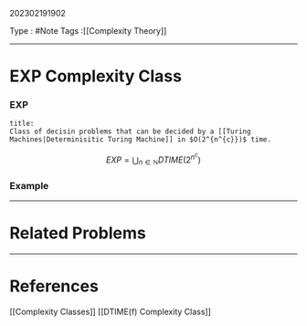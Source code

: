 202302191902

Type : #Note
Tags :[[Complexity Theory]]

---
# EXP Complexity Class
### EXP
```ad-note
title:
Class of decisin problems that can be decided by a [[Turing Machines|Determinisitic Turing Machine]] in $O(2^{n^{c}})$ time.
```
$$
EXP = \bigcup_{n\in\mathbb{N}}DTIME\left(2^{n^{c}}\right)  
$$
### Example


---
# Related Problems

---
# References
[[Complexity Classes]]
[[DTIME(f) Complexity Class]]
